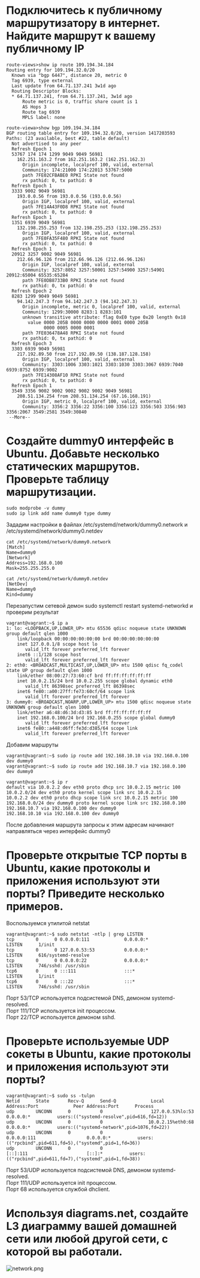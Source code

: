 # Подключитесь к публичному маршрутизатору в интернет. Найдите маршрут к вашему публичному IP
```
route-views>show ip route 109.194.34.184
Routing entry for 109.194.32.0/20
  Known via "bgp 6447", distance 20, metric 0
  Tag 6939, type external
  Last update from 64.71.137.241 3w1d ago
  Routing Descriptor Blocks:
  * 64.71.137.241, from 64.71.137.241, 3w1d ago
      Route metric is 0, traffic share count is 1
      AS Hops 3
      Route tag 6939
      MPLS label: none
```
```
route-viewa>show bgp 109.194.34.184
BGP routing table entry for 109.194.32.0/20, version 1417203593
Paths: (23 available, best #22, table default)
  Not advertised to any peer
  Refresh Epoch 1
  53767 174 174 1299 9049 9049 56981
    162.251.163.2 from 162.251.163.2 (162.251.162.3)
      Origin incomplete, localpref 100, valid, external
      Community: 174:21000 174:22013 53767:5000
      path 7FE02CFBABE0 RPKI State not found
      rx pathid: 0, tx pathid: 0
  Refresh Epoch 1
  3333 9002 9049 56981
    193.0.0.56 from 193.0.0.56 (193.0.0.56)
      Origin IGP, localpref 100, valid, external
      path 7FE14A43F0D8 RPKI State not found
      rx pathid: 0, tx pathid: 0
  Refresh Epoch 1
  1351 6939 9049 56981
    132.198.255.253 from 132.198.255.253 (132.198.255.253)
      Origin IGP, localpref 100, valid, external
      path 7FE0FA35F480 RPKI State not found
      rx pathid: 0, tx pathid: 0
  Refresh Epoch 1
  20912 3257 9002 9049 56981
    212.66.96.126 from 212.66.96.126 (212.66.96.126)
      Origin IGP, localpref 100, valid, external
      Community: 3257:8052 3257:50001 3257:54900 3257:54901 20912:65004 65535:65284
      path 7FE0DB8733B0 RPKI State not found
      rx pathid: 0, tx pathid: 0
  Refresh Epoch 2
  8283 1299 9049 9049 56981
    94.142.247.3 from 94.142.247.3 (94.142.247.3)
      Origin incomplete, metric 0, localpref 100, valid, external
      Community: 1299:30000 8283:1 8283:101
      unknown transitive attribute: flag 0xE0 type 0x20 length 0x18
        value 0000 205B 0000 0000 0000 0001 0000 205B
              0000 0005 0000 0001
      path 7FE036478A48 RPKI State not found
      rx pathid: 0, tx pathid: 0
  Refresh Epoch 3
  3303 6939 9049 56981
    217.192.89.50 from 217.192.89.50 (138.187.128.158)
      Origin IGP, localpref 100, valid, external
      Community: 3303:1006 3303:1021 3303:1030 3303:3067 6939:7040 6939:8752 6939:9002
      path 7FE14308AF10 RPKI State not found
      rx pathid: 0, tx pathid: 0
  Refresh Epoch 1
  3549 3356 9002 9002 9002 9002 9002 9049 56981
    208.51.134.254 from 208.51.134.254 (67.16.168.191)
      Origin IGP, metric 0, localpref 100, valid, external
      Community: 3356:2 3356:22 3356:100 3356:123 3356:503 3356:903 3356:2067 3549:2581 3549:30840
 --More--
```
# Создайте dummy0 интерфейс в Ubuntu. Добавьте несколько статических маршрутов. Проверьте таблицу маршрутизации.
```
sudo modprobe -v dummy
sudo ip link add name dummy0 type dummy
```
Зададим настройки в файлах /etc/systemd/network/dummy0.network и /etc/systemd/network/dummy0.netdev  
```
cat /etc/systemd/network/dummy0.network 
[Match]
Name=dummy0
[Network]
Address=192.168.0.100
Mask=255.255.255.0

cat /etc/systemd/network/dummy0.netdev 
[NetDev]
Name=dummy0
Kind=dummy
```
Перезапустим сетевой демон sudo systemctl restart systemd-networkd и проверим результат  
```
vagrant@vagrant:~$ ip a
1: lo: <LOOPBACK,UP,LOWER_UP> mtu 65536 qdisc noqueue state UNKNOWN group default qlen 1000
    link/loopback 00:00:00:00:00:00 brd 00:00:00:00:00:00
    inet 127.0.0.1/8 scope host lo
       valid_lft forever preferred_lft forever
    inet6 ::1/128 scope host
       valid_lft forever preferred_lft forever
2: eth0: <BROADCAST,MULTICAST,UP,LOWER_UP> mtu 1500 qdisc fq_codel state UP group default qlen 1000
    link/ether 08:00:27:73:60:cf brd ff:ff:ff:ff:ff:ff
    inet 10.0.2.15/24 brd 10.0.2.255 scope global dynamic eth0
       valid_lft 86398sec preferred_lft 86398sec
    inet6 fe80::a00:27ff:fe73:60cf/64 scope link
       valid_lft forever preferred_lft forever
3: dummy0: <BROADCAST,NOARP,UP,LOWER_UP> mtu 1500 qdisc noqueue state UNKNOWN group default qlen 1000
    link/ether a6:48:d6:3d:d3:85 brd ff:ff:ff:ff:ff:ff
    inet 192.168.0.100/24 brd 192.168.0.255 scope global dummy0
       valid_lft forever preferred_lft forever
    inet6 fe80::a448:d6ff:fe3d:d385/64 scope link
       valid_lft forever preferred_lft forever
```
Добавим маршруты  
```
vagrant@vagrant:~$ sudo ip route add 192.168.10.10 via 192.168.0.100 dev dummy0
vagrant@vagrant:~$ sudo ip route add 192.168.10.7 via 192.168.0.100 dev dummy0

vagrant@vagrant:~$ ip r
default via 10.0.2.2 dev eth0 proto dhcp src 10.0.2.15 metric 100
10.0.2.0/24 dev eth0 proto kernel scope link src 10.0.2.15
10.0.2.2 dev eth0 proto dhcp scope link src 10.0.2.15 metric 100
192.168.0.0/24 dev dummy0 proto kernel scope link src 192.168.0.100
192.168.10.7 via 192.168.0.100 dev dummy0
192.168.10.10 via 192.168.0.100 dev dummy0
```
После добавления маршрута запросы к этим адресам начинают направляться через интерфейс dummy0  

# Проверьте открытые TCP порты в Ubuntu, какие протоколы и приложения используют эти порты? Приведите несколько примеров.
Воспользуемся утилитой netstat
```
vagrant@vagrant:~$ sudo netstat -ntlp | grep LISTEN
tcp        0      0 0.0.0.0:111             0.0.0.0:*               LISTEN      1/init
tcp        0      0 127.0.0.53:53           0.0.0.0:*               LISTEN      616/systemd-resolve
tcp        0      0 0.0.0.0:22              0.0.0.0:*               LISTEN      746/sshd: /usr/sbin
tcp6       0      0 :::111                  :::*                    LISTEN      1/init
tcp6       0      0 :::22                   :::*                    LISTEN      746/sshd: /usr/sbin
```
Порт 53/TCP используется подсистемой DNS, демоном systemd-resolved.  
Порт 111/TCP используется init процессом.  
Порт 22/TCP используется демоном sshd.  

# Проверьте используемые UDP сокеты в Ubuntu, какие протоколы и приложения используют эти порты?
```
vagrant@vagrant:~$ sudo ss -tulpn
Netid      State       Recv-Q      Send-Q             Local Address:Port             Peer Address:Port      Process
udp        UNCONN      0           0                  127.0.0.53%lo:53                    0.0.0.0:*          users:(("systemd-resolve",pid=616,fd=12))
udp        UNCONN      0           0                 10.0.2.15%eth0:68                    0.0.0.0:*          users:(("systemd-network",pid=1076,fd=22))
udp        UNCONN      0           0                        0.0.0.0:111                   0.0.0.0:*          users:(("rpcbind",pid=611,fd=5),("systemd",pid=1,fd=36))
udp        UNCONN      0           0                           [::]:111                      [::]:*          users:(("rpcbind",pid=611,fd=7),("systemd",pid=1,fd=38))
```
Порт 53/UDP используется подсистемой DNS, демоном systemd-resolved.  
Порт 111/UDP используется init процессом.  
Порт 68 используется службой dhclient.  

# Используя diagrams.net, создайте L3 диаграмму вашей домашней сети или любой другой сети, с которой вы работали.
![network.png](network.png)
